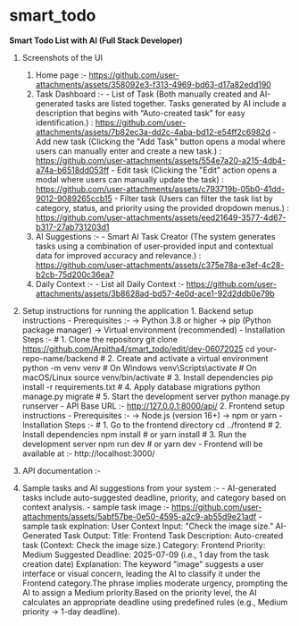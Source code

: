 # smart_todo

**Smart Todo List with AI (Full Stack Developer)**

1. Screenshots of the UI
     1. Home page :- https://github.com/user-attachments/assets/358092e3-f313-4969-bd63-d17a82edd190
     2. Task Dashboard :- 
              - List of Task (Both manually created and AI-generated tasks are listed together. Tasks generated by AI include a description that begins with “Auto-created task” for easy identification.) : https://github.com/user-attachments/assets/7b82ec3a-dd2c-4aba-bd12-e54ff2c6982d
              - Add new task (Clicking the "Add Task" button opens a modal where users can manually enter and create a new task.) : https://github.com/user-attachments/assets/554e7a20-a215-4db4-a74a-b6518dd053ff
              - Edit task (Clicking the "Edit" action opens a modal where users can manually update the task) : https://github.com/user-attachments/assets/c793719b-05b0-41dd-9012-9089265ccb15
              - Filter task (Users can filter the task list by category, status, and priority using the provided dropdown menus.) : https://github.com/user-attachments/assets/eed21649-3577-4d67-b317-27ab731203d1
     3. AI Suggestions :-
              - Smart AI Task Creator (The system generates tasks using a combination of user-provided input and contextual data for improved accuracy and relevance.) : https://github.com/user-attachments/assets/c375e78a-e3ef-4c28-b2cb-75d200c36ea7
     4. Daily Context :-
              - List all Daily Context :- https://github.com/user-attachments/assets/3b8628ad-bd57-4e0d-ace1-92d2ddb0e79b

2. Setup instructions for running the application
       1. Backend setup instructions 
               - Prerequisites :-
                    -> Python 3.8 or higher
                    -> pip (Python package manager)
                    -> Virtual environment (recommended)
               - Installation Steps :-
                    # 1. Clone the repository
                    git clone https://github.com/Arpitha4/smart_todo/edit/dev-06072025
                    cd your-repo-name/backend
                    # 2. Create and activate a virtual environment
                    python -m venv venv
                    # On Windows
                    venv\Scripts\activate
                    # On macOS/Linux
                    source venv/bin/activate
                    # 3. Install dependencies
                    pip install -r requirements.txt
                    # 4. Apply database migrations
                    python manage.py migrate
                    # 5. Start the development server
                    python manage.py runserver
              - API Base URL :-
                    http://127.0.0.1:8000/api/
       2. Frontend setup instructions
                - Prerequisites :-
                      -> Node.js (version 16+)
                      -> npm or yarn
                - Installation Steps :- 
                      # 1. Go to the frontend directory
                      cd ../frontend
                      # 2. Install dependencies
                      npm install
                      # or
                      yarn install
                      # 3. Run the development server
                      npm run dev
                      # or
                      yarn dev
                - Frontend will be available at :-
                      http://localhost:3000/
   

3. API documentation :- 
4. Sample tasks and AI suggestions from your system :-
         - AI-generated tasks include auto-suggested deadline, priority, and category based on context analysis.
         - sample task image :- https://github.com/user-attachments/assets/5abf57be-0e50-4595-a2c9-ab55d9e21adf
         - sample task explnation:
              User Context Input: "Check the image size."
              AI-Generated Task Output:
                 Title: Frontend Task
                 Description: Auto-created task (Context: Check the image size.)
                 Category: Frontend
                 Priority: Medium
                 Suggested Deadline: 2025-07-09 (i.e., 1 day from the task creation date)
               Explanation:
                 The keyword "image" suggests a user interface or visual concern, leading the AI to classify it under the Frontend category.The phrase implies moderate urgency, prompting the AI to assign a Medium priority.Based                          on the priority level, the AI calculates an appropriate deadline using predefined rules (e.g., Medium priority → 1-day deadline).


      





